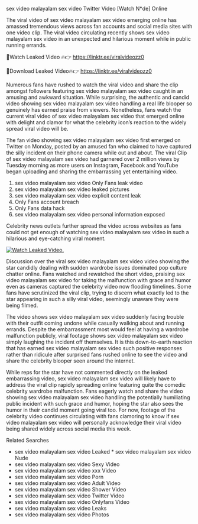 ﻿sex video malayalam sex video Twitter Video [Watch N*de] Online

The viral video of ﻿sex video malayalam sex video emerging online has amassed tremendous views across fan accounts and social media sites with one video clip. The viral video circulating recently shows ﻿sex video malayalam sex video in an unexpected and hilarious moment while in public running errands. 

🔴Watch Leaked Video 🔥👉  https://linktr.ee/viralvideozz0 

🔴Download Leaked Video🔥👉  https://linktr.ee/viralvideozz0 

Numerous fans have rushed to watch the viral video and share the clip amongst followers featuring ﻿sex video malayalam sex video caught in an amusing and awkward situation. While surprising, the authentic and candid video showing ﻿sex video malayalam sex video handling a real life blooper so genuinely has earned praise from viewers. Nonetheless, fans watch the current viral video of ﻿sex video malayalam sex video that emerged online with delight and clamor for what the celebrity icon’s reaction to the widely spread viral video will be.

The fan video showing ﻿sex video malayalam sex video first emerged on Twitter on Monday, posted by an amused fan who claimed to have captured the silly incident on their phone camera while out and about. The viral Clip of ﻿sex video malayalam sex video had garnered over 2 million views by Tuesday morning as more users on Instagram, Facebook and YouTube began uploading and sharing the embarrassing yet entertaining video. 

1. ﻿sex video malayalam sex video Only Fans leak video
2. ﻿sex video malayalam sex video leaked pictures
3. ﻿sex video malayalam sex video explicit content leak
4. Only Fans account breach
5. Only Fans data hack
6. ﻿sex video malayalam sex video personal information exposed

Celebrity news outlets further spread the video across websites as fans could not get enough of watching ﻿sex video malayalam sex video in such a hilarious and eye-catching viral moment. 

[![Watch Leaked Video.](https://miro.medium.com/v2/resize:fit:828/format:webp/1*cilzJN44JGOrTw9NJCrNHA.gif "Watch Leaked Video")](https://linktr.ee/viralvideozz0)

Discussion over the viral ﻿sex video malayalam sex video video showing the star candidly dealing with sudden wardrobe issues dominated pop culture chatter online. Fans watched and rewatched the short video, praising ﻿sex video malayalam sex video for taking the malfunction with grace and humor even as cameras captured the celebrity video now flooding timelines. Some fans have scrutinized the viral clip, trying to discern what exactly led to the star appearing in such a silly viral video, seemingly unaware they were being filmed.

The video shows ﻿sex video malayalam sex video suddenly facing trouble with their outfit coming undone while casually walking about and running errands. Despite the embarrassment most would feel at having a wardrobe malfunction publicly, viral footage shows ﻿sex video malayalam sex video simply laughing the incident off themselves. It is this down-to-earth reaction that has earned ﻿sex video malayalam sex video such positive responses rather than ridicule after surprised fans rushed online to see the video and share the celebrity blooper seen around the internet.  

While reps for the star have not commented directly on the leaked embarrassing video, ﻿sex video malayalam sex video will likely have to address the viral clip rapidly spreading online featuring quite the comedic celebrity wardrobe malfunction. Fans eagerly watch and share the video showing ﻿sex video malayalam sex video handling the potentially humiliating public incident with such grace and humor, hoping the star also sees the humor in their candid moment going viral too. For now, footage of the celebrity video continues circulating with fans clamoring to know if ﻿sex video malayalam sex video will personally acknowledge their viral video being shared widely across social media this week.

Related Searches
* ﻿sex video malayalam sex video Leaked
﻿* sex video malayalam sex video Nude
* ﻿sex video malayalam sex video Sexy Video
* ﻿sex video malayalam sex video xxx Video
* ﻿sex video malayalam sex video Porn
* ﻿sex video malayalam sex video Adult Video
* ﻿sex video malayalam sex video Shower Video
* ﻿sex video malayalam sex video Twitter Video
* ﻿sex video malayalam sex video Onlyfans Video
* ﻿sex video malayalam sex video Leaks
* ﻿sex video malayalam sex video Photos